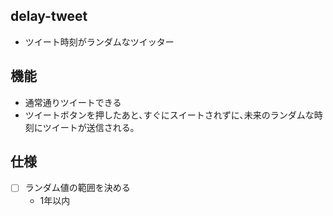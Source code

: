 ## delay-tweet
- ツイート時刻がランダムなツイッター

## 機能
- 通常通りツイートできる
- ツイートボタンを押したあと､すぐにスイートされずに､未来のランダムな時刻にツイートが送信される｡

## 仕様
- [ ] ランダム値の範囲を決める
  - 1年以内
